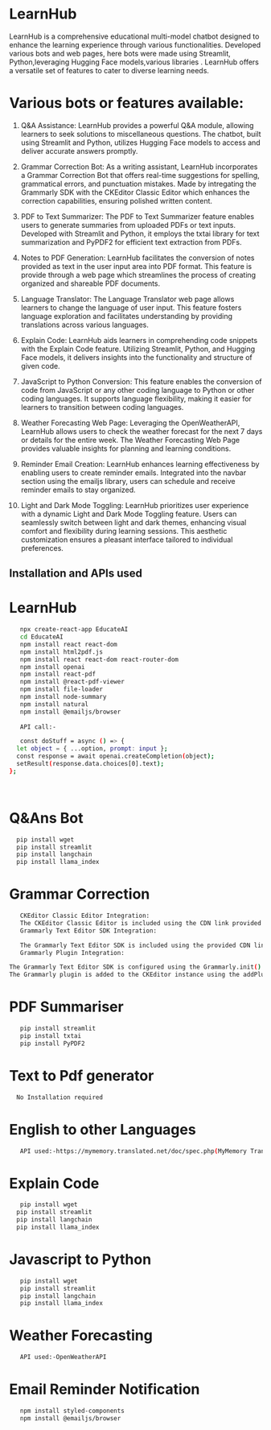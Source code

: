 # LearnHub

LearnHub is a comprehensive educational multi-model chatbot designed to enhance the learning experience through various functionalities. Developed various bots and web pages, here bots were made using Streamlit, Python,leveraging Hugging Face models,various libraries . LearnHub offers a versatile set of features to cater to diverse learning needs.

# Various bots or features available:
1. Q&A Assistance:
LearnHub provides a powerful Q&A module, allowing learners to seek solutions to miscellaneous questions. The chatbot, built using Streamlit and Python, utilizes Hugging Face models to access and deliver accurate answers promptly.

2. Grammar Correction Bot:
As a writing assistant, LearnHub incorporates a Grammar Correction Bot that offers real-time suggestions for spelling, grammatical errors, and punctuation mistakes. Made by intregating the Grammarly SDK with the CKEditor Classic Editor which enhances the correction capabilities, ensuring polished written content.

3. PDF to Text Summarizer:
The PDF to Text Summarizer feature enables users to generate summaries from uploaded PDFs or text inputs. Developed with Streamlit and Python, it employs the txtai library for text summarization and PyPDF2 for efficient text extraction from PDFs.

4. Notes to PDF Generation:
LearnHub facilitates the conversion of notes provided as text in the user input area into PDF format. This feature is provide through a web page which streamlines the process of creating organized and shareable PDF documents.

5. Language Translator:
The Language Translator web page allows learners to change the language of user input. This feature fosters language exploration and facilitates understanding by providing translations across various languages.

6. Explain Code:
LearnHub aids learners in comprehending code snippets with the Explain Code feature. Utilizing Streamlit, Python, and Hugging Face models, it delivers insights into the functionality and structure of given code.

7. JavaScript to Python Conversion:
This feature enables the conversion of code from JavaScript or any other coding language to Python or other coding languages. It supports language flexibility, making it easier for learners to transition between coding languages.

8. Weather Forecasting Web Page:
Leveraging the OpenWeatherAPI, LearnHub allows users to check the weather forecast for the next 7 days or details for the entire week. The Weather Forecasting Web Page provides valuable insights for planning and learning conditions.

9. Reminder Email Creation:
LearnHub enhances learning effectiveness by enabling users to create reminder emails. Integrated into the navbar section using the emailjs library, users can schedule and receive reminder emails to stay organized.

10. Light and Dark Mode Toggling:
LearnHub prioritizes user experience with a dynamic Light and Dark Mode Toggling feature. Users can seamlessly switch between light and dark themes, enhancing visual comfort and flexibility during learning sessions. This aesthetic customization ensures a pleasant interface tailored to individual preferences.

## Installation and APIs used

# LearnHub
```bash
   npx create-react-app EducateAI
   cd EducateAI
   npm install react react-dom
   npm install html2pdf.js
   npm install react react-dom react-router-dom
   npm install openai
   npm install react-pdf
   npm install @react-pdf-viewer
   npm install file-loader
   npm install node-summary
   npm install natural
   npm install @emailjs/browser
   
   API call:-

   const doStuff = async () => {
  let object = { ...option, prompt: input };
  const response = await openai.createCompletion(object);
  setResult(response.data.choices[0].text);
};

   
```

# Q&Ans Bot

```bash
  pip install wget
  pip install streamlit
  pip install langchain
  pip install llama_index
```
# Grammar Correction

```bash
   CKEditor Classic Editor Integration:
   The CKEditor Classic Editor is included using the CDN link provided in the <script> tag.
   Grammarly Text Editor SDK Integration:

   The Grammarly Text Editor SDK is included using the provided CDN link in the <script> tag.
   Grammarly Plugin Integration:

The Grammarly Text Editor SDK is configured using the Grammarly.init().then promise.
The Grammarly plugin is added to the CKEditor instance using the addPlugin method.

``` 

# PDF Summariser


```bash
   pip install streamlit
   pip install txtai
   pip install PyPDF2

```
# Text to Pdf generator 

```bash
  No Installation required

```

# English to other Languages

```bash
   API used:-https://mymemory.translated.net/doc/spec.php(MyMemory Translation api)
```
# Explain Code

```bash
   pip install wget
  pip install streamlit
  pip install langchain
  pip install llama_index   
```
# Javascript to Python

```bash
   pip install wget
   pip install streamlit
   pip install langchain
   pip install llama_index
```

# Weather Forecasting

```bash
   API used:-OpenWeatherAPI
```

# Email Reminder Notification

```bash
   npm install styled-components
   npm install @emailjs/browser

```


